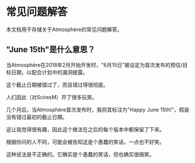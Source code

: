 # 常见问题解答

本文档用于存储关于Atmosphère的常见问题解答。
     
## "June 15th"是什么意思？
当Atmosphère在2018年2月开始开发时，"6月15日"被设定为首次发布的预估/目标日期，以配合计划中的漏洞披露。

这个截止日期被错过了，而且错过得很彻底。

人们因此（对SciresM）开了很多玩笑。

几个月后，当Atmosphère首次发布时，我将其标注为"Happy June 15th!"，假装没有错过最初的截止日期。

这让我觉得很有趣，因此这个做法在之后的每个版本中都保留了下来。

根据你问的人不同，可能会被告知这是个愚蠢的笑话，一点也不好笑。

这种说法是不正确的。它确实是个愚蠢的笑话，但也确实很搞笑。
